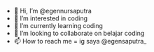 - 👋 Hi, I’m @egennursaputra
- 👀 I’m interested in coding
- 🌱 I’m currently learning coding
- 💞️ I’m looking to collaborate on belajar coding
- 📫 How to reach me = ig saya @egensaputra_

<!---
egennursaputra/egennursaputra is a ✨ special ✨ repository because its `README.md` (this file) appears on your GitHub profile.
You can click the Preview link to take a look at your changes.
--->
